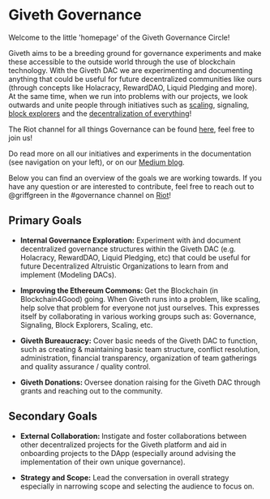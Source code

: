 <h1> Giveth Governance </h1>

Welcome to the little 'homepage' of the Giveth Governance Circle!


Giveth aims to be a breeding ground for governance experiments and make these accessible to the outside world through the use of blockchain technology. With the Giveth DAC we are experimenting and documenting anything that could be useful for future decentralized communities like ours (through concepts like Holacracy, RewardDAO, Liquid Pledging and more). At the same time, when we run into problems with our projects, we look outwards and unite people through initiatives such as [scaling](http://scalingnow.giveth.io), signaling, [block explorers](https://www.youtube.com/watch?v=CXtkv-HzEso&list=PL4Artm1rmCWE5qYEOTaaPRl4fD5ORXFty) and the [decentralization of everything](http://decentralize.giveth.io)!

The Riot channel for all things Governance can be found [here](https://riot.im/app/#/room/#giveth-governance:matrix.org), feel free to join us!

Do read more on all our initiatives and experiments in the documentation (see navigation on your left), or on our [Medium blog](https://medium.com/giveth/tagged/governance).

Below you can find an overview of the goals we are working towards. If you have any question or are interested to contribute, feel free to reach out to @griffgreen in the #governance channel on [Riot](http://giveth.io/join)!

<h2> Primary Goals</h2>

* <b>Internal Governance Exploration:</b> Experiment with ànd document decentralized governance structures within the Giveth DAC (e.g. Holacracy, RewardDAO, Liquid Pledging, etc) that could be useful for future Decentralized Altruistic Organizations to learn from and implement (Modeling DACs).

* <b> Improving the Ethereum Commons: </b> Get the Blockchain (in Blockchain4Good) going. When Giveth runs into a problem, like scaling, help solve that problem for everyone not just ourselves. This expresses itself by collaborating in various working groups such as: Governance, Signaling, Block Explorers, Scaling, etc.

* <b> Giveth Bureaucracy:</b> Cover basic needs of the Giveth DAC to function, such as creating & maintaining basic team structure, conflict resolution, administration, financial transparency, organization of team gatherings and quality assurance / quality control.

* <b> Giveth Donations: </b> Oversee donation raising for the Giveth DAC through grants and reaching out to the community.

<h2> Secondary Goals </h2>

* <b> External Collaboration: </b> Instigate and foster collaborations between other decentralized projects for the Giveth platform and aid in onboarding projects to the DApp (especially around advising the implementation of their own unique governance).

* <b>Strategy and Scope:</b> Lead the conversation in overall strategy especially in narrowing scope and selecting the audience to focus on.
